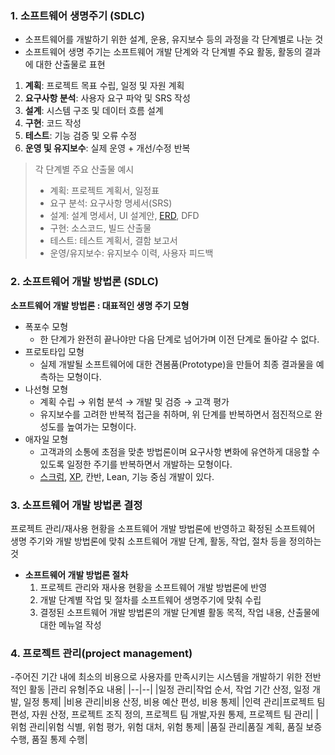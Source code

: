 ### 1. 소프트웨어 생명주기 (SDLC)
- 소프트웨어를 개발하기 위한 설계, 운용, 유지보수 등의 과정을 각 단계별로 나눈 것
- 소프트웨어 생명 주기는 소프트웨어 개발 단계와 각 단계별 주요 활동, 활동의 결과에 대한 산출물로 표현

1. **계획**: 프로젝트 목표 수립, 일정 및 자원 계획
2. **요구사항 분석**: 사용자 요구 파악 및 SRS 작성
3. **설계**: 시스템 구조 및 데이터 흐름 설계
4. **구현**: 코드 작성
5. **테스트**: 기능 검증 및 오류 수정
6. **운영 및 유지보수**: 실제 운영 + 개선/수정 반복

>  각 단계별 주요 산출물 예시
> - 계획: 프로젝트 계획서, 일정표
> - 요구 분석: 요구사항 명세서(SRS)
>- 설계: 설계 명세서, UI 설계안, [ERD](../more/01.%20ERD.md), DFD
>- 구현: 소스코드, 빌드 산출물
>- 테스트: 테스트 계획서, 결함 보고서
>- 운영/유지보수: 유지보수 이력, 사용자 피드백

### 2. 소프트웨어 개발 방법론 (SDLC)
**소프트웨어 개발 방법론 : 대표적인 생명 주기 모형**
- 폭포수 모형
  - 한 단계가 완전히 끝나야만 다음 단계로 넘어가며 이전 단계로 돌아갈 수 없다.
- 프로토타입 모형
  - 실제 개발될 소프트웨어에 대한 견봄품(Prototype)을 만들어 최종 결과물을 예측하는 모형이다.
- 나선형 모형
  - 계획 수립 &rarr; 위험 분석 &rarr; 개발 및 검증 &rarr; 고객 평가
  - 유지보수를 고려한 반복적 접근을 취하며, 위 단계를 반복하면서 점진적으로 완성도를 높여가는 모형이다.
- 애자일 모형
  - 고객과의 소통에 초점을 맞춘 방법론이며 요구사항 변화에 유연하게 대응할 수 있도록 일정한 주기를 반복하면서 개발하는 모형이다.
  - [스크럼](../more/01.%20Scrum.md), [XP](../more/01.XP.md), 칸반, Lean, 기능 중심 개발이 있다.
 
 ### 3. 소프트웨어 개발 방법론 결정
  프로젝트 관리/재사용 현황을 소프트웨어 개발 방법론에 반영하고 확정된 소프트웨어 생명 주기와 개발 방법론에 맞춰 소프트웨어 개발 단계,  활동, 작업, 절차 등을 정의하는 것
  - **소프트웨어 개발 방법론 절차**
    1. 프로젝트 관리와 재사용 현황을 소프트웨어 개발 방법론에 반영
    2. 개발 단계별 작업 및 절차를 소프트웨어 생명주기에 맞춰 수립
    3. 결정된 소프트웨어 개발 방법론의 개발 단계별 활동 목적, 작업 내용, 산출물에 대한 메뉴얼 작성

### 4. 프로젝트 관리(project management)
-주어진 기간 내에 최소의 비용으로 사용자를 만족시키는 시스템을 개발하기 위한 전반적인 활동
|관리 유형|주요  내용|
|--|--|
|일정 관리|작업 순서, 작업 기간 산정, 일정 개발, 일정 통제|
|비용 관리|비용 산정, 비용 예산 편성, 비용 통제|
|인력 관리|프로젝트 팀 편성, 자원 산정, 프로젝트 조직 정의, 프로젝트 팀 개발,자원 통제, 프로젝트 팀 관리|
|위험 관리|위험 식별, 위험 평가, 위험 대처, 위험 통제|
|품질 관리|품질 계획, 품질 보증 수행, 품질 통제 수행|
